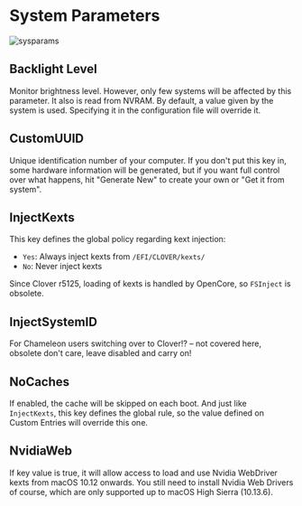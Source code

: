 # System Parameters
![sysparams](https://user-images.githubusercontent.com/76865553/136677062-ef979281-d50b-44a6-9b28-363c8cb70175.png)

## Backlight Level
Monitor brightness level. However, only few systems will be affected by this parameter. It also is read from NVRAM. By default, a value given by the system is used. Specifying it in the configuration file will override it.

## CustomUUID
Unique identification number of your computer. If you don't put this key in, some hardware information will be generated, but if you want full control over what happens, hit "Generate New" to create your own or "Get it from system".

## InjectKexts
This key defines the global policy regarding kext injection:

- `Yes`: Always inject kexts from `/EFI/CLOVER/kexts/`
- `No`: Never inject kexts

Since Clover r5125, loading of kexts is handled by OpenCore, so `FSInject` is obsolete.

## InjectSystemID
For Chameleon users switching over to Clover!? – not covered here, obsolete don't care, leave disabled and carry on!

## NoCaches
If enabled, the cache will be skipped on each boot. And just like `InjectKexts`, this key defines the global rule, so the value defined on Custom Entries will override this one.

## NvidiaWeb
If key value is true, it will allow access to load and use Nvidia WebDriver kexts from macOS 10.12 onwards. You still need to install Nvidia Web Drivers of course, which are only supported up to macOS High Sierra (10.13.6).
